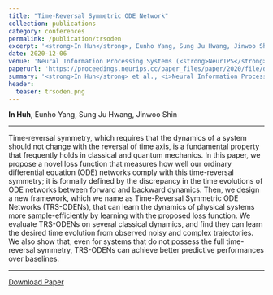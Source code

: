 ```yaml
---
title: "Time-Reversal Symmetric ODE Network"
collection: publications
category: conferences
permalink: /publication/trsoden
excerpt: '<strong>In Huh</strong>, Eunho Yang, Sung Ju Hwang, Jinwoo Shin'
date: 2020-12-06
venue: 'Neural Information Processing Systems (<strong>NeurIPS</strong>)'
paperurl: 'https://proceedings.neurips.cc/paper_files/paper/2020/file/db8419f41d890df802dca330e6284952-Paper.pdf'
summary: '<strong>In Huh</strong> et al., <i>Neural Information Processing Systems (<strong>NeurIPS</strong>)</i>, 2020'
header:
  teaser: trsoden.png
---
```

<strong>In Huh</strong>, Eunho Yang, Sung Ju Hwang, Jinwoo Shin

<hr>

Time-reversal symmetry, which requires that the dynamics of a system should not change with the reversal of time axis, is a fundamental property that frequently holds in classical and quantum mechanics. In this paper, we propose a novel loss function that measures how well our ordinary differential equation (ODE) networks comply with this time-reversal symmetry; it is formally defined by the discrepancy in the time evolutions of ODE networks between forward and backward dynamics. Then, we design a new framework, which we name as Time-Reversal Symmetric ODE Networks (TRS-ODENs), that can learn the dynamics of physical systems more sample-efficiently by learning with the proposed loss function. We evaluate TRS-ODENs on several classical dynamics, and find they can learn the desired time evolution from observed noisy and complex trajectories. We also show that, even for systems that do not possess the full time-reversal symmetry, TRS-ODENs can achieve better predictive performances over baselines.

<hr>

[Download Paper](https://proceedings.neurips.cc/paper_files/paper/2020/file/db8419f41d890df802dca330e6284952-Paper.pdf)